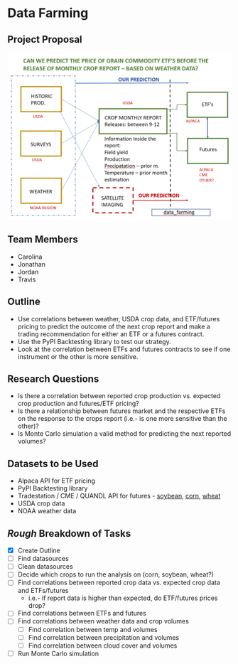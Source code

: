 # Data Farming
## **Project Proposal**

![Basic Project Outline](/images/project_idea.png)

## **Team Members**
* Carolina
* Jonathan
* Jordan
* Travis

## **Outline**
* Use correlations between weather, USDA crop data, and ETF/futures pricing to predict the outcome of the next crop report and make a trading recommendation for either an ETF or a futures contract.
* Use the PyPI Backtesting library to test our strategy.
* Look at the correlation between ETFs and futures contracts to see if one instrument or the other is more sensitive.

## **Research Questions**
* Is there a correlation between reported crop production vs. expected crop production and futures/ETF pricing?
* Is there a relationship between futures market and the respective ETFs on the response to the crops report (i.e.- is one more sensitive than the other)?
* Is Monte Carlo simulation a valid method for predicting the next reported volumes?


## **Datasets to be Used**
* Alpaca API for ETF pricing
* PyPI Backtesting library
* Tradestation / CME / QUANDL API for futures - [soybean](/raw_data/soybeans_daily.csv), [corn](/raw_data/corn_daily.csv), [wheat](/raw_data/wheat_daily.csv)
* USDA crop data
* NOAA weather data

## **_Rough_ Breakdown of Tasks**
* [x] Create Outline
* [ ] Find datasources
* [ ] Clean datasources
* [ ] Decide which crops to run the analysis on (corn, soybean, wheat?)
* [ ] Find correlations between reported crop data vs. expected crop data and ETFs/futures
    * i.e.- if report data is higher than expected, do ETF/futures prices drop?
* [ ] Find correlations between ETFs and futures
* [ ] Find correlations between weather data and crop volumes
    - [ ] Find correlation between temp and volumes
    - [ ] Find correlation between precipitation and volumes
    - [ ] Find correlation between cloud cover and volumes
* [ ] Run Monte Carlo simulation
